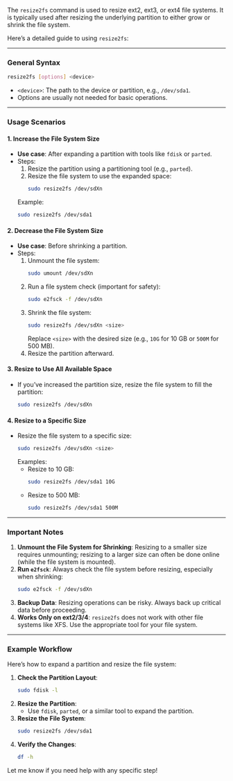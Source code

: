 The `resize2fs` command is used to resize ext2, ext3, or ext4 file systems. It is typically used after resizing the underlying partition to either grow or shrink the file system.

Here’s a detailed guide to using `resize2fs`:

---

### **General Syntax**
```bash
resize2fs [options] <device>
```
- `<device>`: The path to the device or partition, e.g., `/dev/sda1`.
- Options are usually not needed for basic operations.

---

### **Usage Scenarios**

#### 1. **Increase the File System Size**
- **Use case**: After expanding a partition with tools like `fdisk` or `parted`.
- Steps:
  1. Resize the partition using a partitioning tool (e.g., `parted`).
  2. Resize the file system to use the expanded space:
     ```bash
     sudo resize2fs /dev/sdXn
     ```
  Example:
  ```bash
  sudo resize2fs /dev/sda1
  ```

#### 2. **Decrease the File System Size**
- **Use case**: Before shrinking a partition.
- Steps:
  1. Unmount the file system:
     ```bash
     sudo umount /dev/sdXn
     ```
  2. Run a file system check (important for safety):
     ```bash
     sudo e2fsck -f /dev/sdXn
     ```
  3. Shrink the file system:
     ```bash
     sudo resize2fs /dev/sdXn <size>
     ```
     Replace `<size>` with the desired size (e.g., `10G` for 10 GB or `500M` for 500 MB).
  4. Resize the partition afterward.

#### 3. **Resize to Use All Available Space**
- If you’ve increased the partition size, resize the file system to fill the partition:
  ```bash
  sudo resize2fs /dev/sdXn
  ```

#### 4. **Resize to a Specific Size**
- Resize the file system to a specific size:
  ```bash
  sudo resize2fs /dev/sdXn <size>
  ```
  Examples:
  - Resize to 10 GB:
    ```bash
    sudo resize2fs /dev/sda1 10G
    ```
  - Resize to 500 MB:
    ```bash
    sudo resize2fs /dev/sda1 500M
    ```

---

### **Important Notes**
1. **Unmount the File System for Shrinking**: Resizing to a smaller size requires unmounting; resizing to a larger size can often be done online (while the file system is mounted).
2. **Run `e2fsck`**: Always check the file system before resizing, especially when shrinking:
   ```bash
   sudo e2fsck -f /dev/sdXn
   ```
3. **Backup Data**: Resizing operations can be risky. Always back up critical data before proceeding.
4. **Works Only on ext2/3/4**: `resize2fs` does not work with other file systems like XFS. Use the appropriate tool for your file system.

---

### **Example Workflow**
Here’s how to expand a partition and resize the file system:
1. **Check the Partition Layout**:
   ```bash
   sudo fdisk -l
   ```
2. **Resize the Partition**:
   - Use `fdisk`, `parted`, or a similar tool to expand the partition.
3. **Resize the File System**:
   ```bash
   sudo resize2fs /dev/sda1
   ```
4. **Verify the Changes**:
   ```bash
   df -h
   ```

Let me know if you need help with any specific step!
